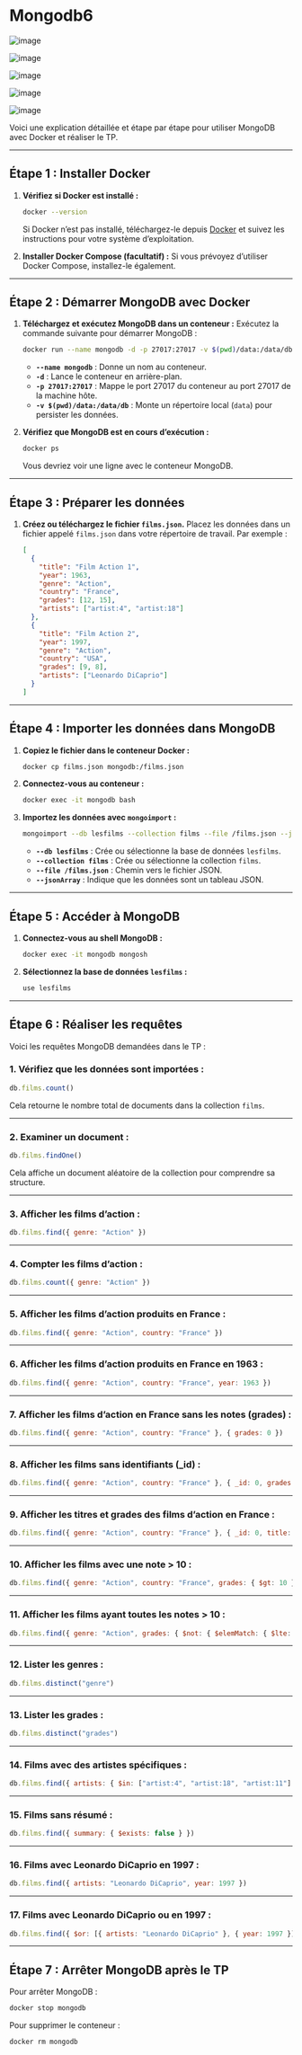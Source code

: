 # Mongodb6

![image](https://github.com/user-attachments/assets/fd4682b2-f49f-4700-8a98-e3759f8434d0)

![image](https://github.com/user-attachments/assets/34cf83c6-399d-4216-9d03-c1a676867499)

![image](https://github.com/user-attachments/assets/1a82aec3-c3ae-47f8-9c36-9310c4a39f6f)

![image](https://github.com/user-attachments/assets/0012b6b2-5485-4c4b-9e8b-603c51fb5d01)

![image](https://github.com/user-attachments/assets/427cca5b-a0e9-4315-97a7-3a8157e2b6ff)

Voici une explication détaillée et étape par étape pour utiliser MongoDB avec Docker et réaliser le TP.

---

## **Étape 1 : Installer Docker**

1. **Vérifiez si Docker est installé :**
   ```bash
   docker --version
   ```
   Si Docker n’est pas installé, téléchargez-le depuis [Docker](https://www.docker.com/) et suivez les instructions pour votre système d’exploitation.

2. **Installer Docker Compose (facultatif) :**
   Si vous prévoyez d’utiliser Docker Compose, installez-le également.

---

## **Étape 2 : Démarrer MongoDB avec Docker**

1. **Téléchargez et exécutez MongoDB dans un conteneur :**
   Exécutez la commande suivante pour démarrer MongoDB :
   ```bash
   docker run --name mongodb -d -p 27017:27017 -v $(pwd)/data:/data/db mongo:latest
   ```

   - **`--name mongodb`** : Donne un nom au conteneur.
   - **`-d`** : Lance le conteneur en arrière-plan.
   - **`-p 27017:27017`** : Mappe le port 27017 du conteneur au port 27017 de la machine hôte.
   - **`-v $(pwd)/data:/data/db`** : Monte un répertoire local (`data`) pour persister les données.

2. **Vérifiez que MongoDB est en cours d’exécution :**
   ```bash
   docker ps
   ```
   Vous devriez voir une ligne avec le conteneur MongoDB.

---

## **Étape 3 : Préparer les données**

1. **Créez ou téléchargez le fichier `films.json`.**
   Placez les données dans un fichier appelé `films.json` dans votre répertoire de travail. Par exemple :
   ```json
   [
     {
       "title": "Film Action 1",
       "year": 1963,
       "genre": "Action",
       "country": "France",
       "grades": [12, 15],
       "artists": ["artist:4", "artist:18"]
     },
     {
       "title": "Film Action 2",
       "year": 1997,
       "genre": "Action",
       "country": "USA",
       "grades": [9, 8],
       "artists": ["Leonardo DiCaprio"]
     }
   ]
   ```

---

## **Étape 4 : Importer les données dans MongoDB**

1. **Copiez le fichier dans le conteneur Docker :**
   ```bash
   docker cp films.json mongodb:/films.json
   ```

2. **Connectez-vous au conteneur :**
   ```bash
   docker exec -it mongodb bash
   ```

3. **Importez les données avec `mongoimport` :**
   ```bash
   mongoimport --db lesfilms --collection films --file /films.json --jsonArray
   ```
   - **`--db lesfilms`** : Crée ou sélectionne la base de données `lesfilms`.
   - **`--collection films`** : Crée ou sélectionne la collection `films`.
   - **`--file /films.json`** : Chemin vers le fichier JSON.
   - **`--jsonArray`** : Indique que les données sont un tableau JSON.

---

## **Étape 5 : Accéder à MongoDB**

1. **Connectez-vous au shell MongoDB :**
   ```bash
   docker exec -it mongodb mongosh
   ```

2. **Sélectionnez la base de données `lesfilms` :**
   ```javascript
   use lesfilms
   ```

---

## **Étape 6 : Réaliser les requêtes**

Voici les requêtes MongoDB demandées dans le TP :

### 1. **Vérifiez que les données sont importées :**
   ```javascript
   db.films.count()
   ```
   Cela retourne le nombre total de documents dans la collection `films`.

---

### 2. **Examiner un document :**
   ```javascript
   db.films.findOne()
   ```
   Cela affiche un document aléatoire de la collection pour comprendre sa structure.

---

### 3. **Afficher les films d’action :**
   ```javascript
   db.films.find({ genre: "Action" })
   ```

---

### 4. **Compter les films d’action :**
   ```javascript
   db.films.count({ genre: "Action" })
   ```

---

### 5. **Afficher les films d’action produits en France :**
   ```javascript
   db.films.find({ genre: "Action", country: "France" })
   ```

---

### 6. **Afficher les films d’action produits en France en 1963 :**
   ```javascript
   db.films.find({ genre: "Action", country: "France", year: 1963 })
   ```

---

### 7. **Afficher les films d’action en France sans les notes (grades) :**
   ```javascript
   db.films.find({ genre: "Action", country: "France" }, { grades: 0 })
   ```

---

### 8. **Afficher les films sans identifiants (_id) :**
   ```javascript
   db.films.find({ genre: "Action", country: "France" }, { _id: 0, grades: 0 })
   ```

---

### 9. **Afficher les titres et grades des films d’action en France :**
   ```javascript
   db.films.find({ genre: "Action", country: "France" }, { _id: 0, title: 1, grades: 1 })
   ```

---

### 10. **Afficher les films avec une note > 10 :**
   ```javascript
   db.films.find({ genre: "Action", country: "France", grades: { $gt: 10 } }, { _id: 0, title: 1, grades: 1 })
   ```

---

### 11. **Afficher les films ayant toutes les notes > 10 :**
   ```javascript
   db.films.find({ genre: "Action", grades: { $not: { $elemMatch: { $lte: 10 } } } }, { _id: 0, title: 1, grades: 1 })
   ```

---

### 12. **Lister les genres :**
   ```javascript
   db.films.distinct("genre")
   ```

---

### 13. **Lister les grades :**
   ```javascript
   db.films.distinct("grades")
   ```

---

### 14. **Films avec des artistes spécifiques :**
   ```javascript
   db.films.find({ artists: { $in: ["artist:4", "artist:18", "artist:11"] } })
   ```

---

### 15. **Films sans résumé :**
   ```javascript
   db.films.find({ summary: { $exists: false } })
   ```

---

### 16. **Films avec Leonardo DiCaprio en 1997 :**
   ```javascript
   db.films.find({ artists: "Leonardo DiCaprio", year: 1997 })
   ```

---

### 17. **Films avec Leonardo DiCaprio ou en 1997 :**
   ```javascript
   db.films.find({ $or: [{ artists: "Leonardo DiCaprio" }, { year: 1997 }] })
   ```

---

## **Étape 7 : Arrêter MongoDB après le TP**

Pour arrêter MongoDB :
```bash
docker stop mongodb
```

Pour supprimer le conteneur :
```bash
docker rm mongodb
```
